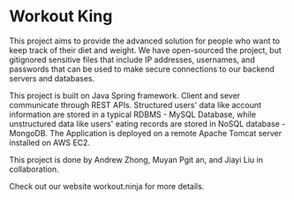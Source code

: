 # Workout King

This project aims to provide the advanced solution for people who want to keep track of their diet and weight. We have open-sourced the project, but gitignored sensitive files that include IP addresses, usernames, and passwords that can be used to make secure connections to our backend servers and databases.  

This project is built on Java Spring framework. Client and sever communicate through REST APIs. Structured users' data like account information are stored in a typical RDBMS - MySQL Database, while unstructured data like users' eating records are stored in NoSQL database - MongoDB. The Application is deployed on a remote Apache Tomcat server installed on AWS EC2.

This project is done by Andrew Zhong, Muyan Pgit an, and Jiayi Liu in collaboration.

Check out our website workout.ninja for more details.
